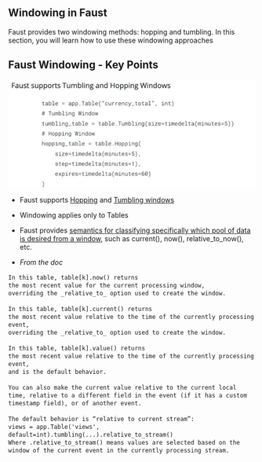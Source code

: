 ## Windowing in Faust
Faust provides two windowing methods: hopping and tumbling. In this section, you will learn how to use these windowing approaches

## Faust Windowing - Key Points
![image](./image/window.jpg)
- Faust supports [Hopping](https://faust.readthedocs.io/en/latest/userguide/tables.html#HoppingWindow) and [Tumbling windows](https://faust.readthedocs.io/en/latest/userguide/tables.html#TumblingWindow)
- Windowing applies only to Tables
- Faust provides [semantics for classifying specifically which pool of data is desired from a window](https://faust.readthedocs.io/en/latest/userguide/tables.html#iterating-over-keys-values-items-in-a-windowed-table), such as current(), now(), relative_to_now(), etc.

- *From the doc*
```
In this table, table[k].now() returns 
the most recent value for the current processing window, 
overriding the _relative_to_ option used to create the window.

In this table, table[k].current() returns 
the most recent value relative to the time of the currently processing event, 
overriding the _relative_to_ option used to create the window.

In this table, table[k].value() returns 
the most recent value relative to the time of the currently processing event, 
and is the default behavior.

You can also make the current value relative to the current local time, relative to a different field in the event (if it has a custom timestamp field), or of another event.

The default behavior is “relative to current stream”:
views = app.Table('views', default=int).tumbling(...).relative_to_stream()
Where .relative_to_stream() means values are selected based on the window of the current event in the currently processing stream.
```